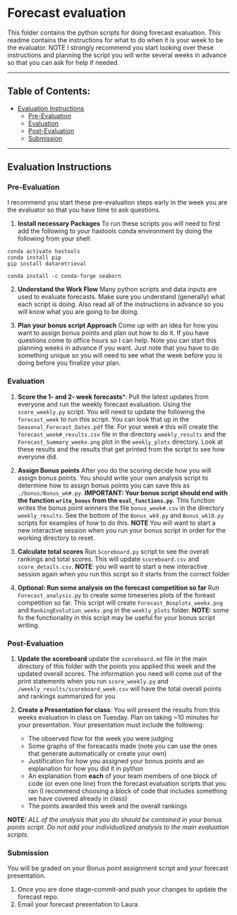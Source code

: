 # Forecast evaluation <!-- omit in toc -->
This folder contains the python scripts for doing forecast evaluation. This readme contains the instructions for what to do when it is your week to be the evaluator. NOTE I strongly recommend you start looking over these instructions and planning the script you will write several weeks in advance so that you can ask for help if needed. 
____
## Table of Contents:<!-- omit in toc -->
- [Evaluation Instructions](#evaluation-instructions)
  - [Pre-Evaluation](#pre-evaluation)
  - [Evaluation](#evaluation)
  - [Post-Evaluation](#post-evaluation)
  - [Submission](#submission)

___
<a name="evaluation"></a>
## Evaluation Instructions

### Pre-Evaluation
I recommend you start these pre-evaluation steps early in the week you are the evaluator so that you have time to ask questions.

1. **Install necessary Packages** To run these scripts you will need to first add the following to your hastools conda environment by doing the following from your shell:

 ```
 conda activate hastools
 conda install pip
 pip install dataretrieval

 conda install -c conda-forge seaborn
 ```

2. **Understand the Work Flow** Many python scripts and data inputs are used to evaluate forecasts. Make sure you understand (generally) what each script is doing. Also read all of the instructions in advance so you will know what you are going to be doing. 

3. **Plan your bonus script Approach** Come up with an idea for how you want to assign bonus points and plan out how to do it. If you have questions come to office hours so I can help. Note you can start this planning weeks in advance if you want. Just note that you have to do something unique so you will need to see what the week before you is doing before you finalize your plan. 

### Evaluation
1. **Score the 1- and 2- week forecasts***: Pull the latest updates from everyone and run the weekly forecast evaluation. Using the `score_weekly.py` script. You will need to update the following the `forecast_week` to run this script. You can look that up in the `Seasonal_Forecast_Dates.pdf` file. For your week `#` this will create the `forecast_week#_results.csv` file in the directory `weekly_results` and the `Forecast_Summary_weekx.png` plot in the `weekly_plots` directory. Look at these results and the results that get printed from the script to see how everyone did.

2. **Assign Bonus points** After you do the scoring decide how you will assign bonus points. You should write your  own analysis script to determine how to assign bonus points you can save this  as  `./bonus/Bonus_wk#.py`. **IMPORTANT: Your bonus script should end with the function `write_bonus` from the `eval_functions.py`.** This function writes the bonus point winners the file `bonus_week#.csv` in the directory `weekly_results`. See the bottom of the `Bonus_wk9.py` and `Bonus_wk10.py` scripts for examples of how to do this.  **NOTE** You will want to start a new interactive session when you run your bonus script in order for the working directory to reset. 

3. **Calculate total scores** Run `Scoreboard.py` script to see the overall rankings and total scores. This will update `scoreboard.csv` and `score_details.csv`. **NOTE**: you will want to start a new interactive session again when you run this script so it starts from the correct folder

4. **Optional: Run some analysis on the forecast competition so far** Run `Forecast_analysis.py` to create some timeseries plots of the foreast competition so far. This script will create `Forecast_Boxplots_weekx.png` and `RankingEvolution_weekx.png` in the `weekly_plots` folder.  **NOTE:** some fo the functionality in this script may be useful for your bonus script writing. 


### Post-Evaluation
1. **Update the scoreboard** update the `scoreboard.md` file in the main directory of this folder with the points you applied this week and the updated overall scores. The information you need will come out of the print statements when you run `score_weekly.py` and `/weekly_results/scoreboard_week.csv` will have the total overall points and rankings summarized for you
   
2. **Create a Presentation for class**: You will present the results from this weeks evaluation in class on Tuesday. Plan on taking ~10 minutes for your presentation. Your presentation must include the following: 
   - The observed flow for the week you were judging
   - Some graphs of the foreacasts made (note you can use the ones that generate automatically or create your own)
   - Justification for how you assigned your bonus points and an explanation for how you did it in python
   - An explanation from **each** of your team members of one block of code (or even one line) from the forecast evaluation scripts that you ran (I recommend choosing a block of code that includes something we have covered already in class)
   - The points awarded this week and the overall rankings 

**NOTE:** *ALL of the analysis that you do should be contained in your bonus points script. Do not add your individualized analysis to the main evaluation scripts.* 

### Submission
You will be graded on your Bonus point assignment script and your forecast presentation. 
1. Once you are done stage-commit-and push your changes to update the forecast repo. 
2. Email your forecast presentation to Laura.
